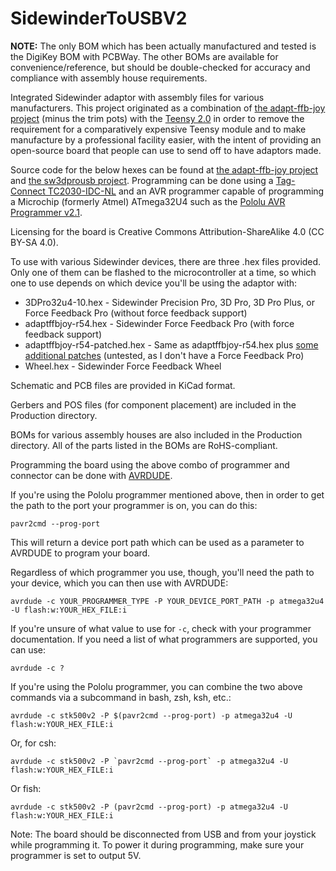 # SidewinderToUSBV2
**NOTE:** The only BOM which has been actually manufactured and tested is the DigiKey BOM with PCBWay.  The other BOMs are available for convenience/reference, but should be double-checked for accuracy and compliance with assembly house requirements.

Integrated Sidewinder adaptor with assembly files for various manufacturers.  This project originated as a combination of [the adapt-ffb-joy project](https://github.com/tloimu/adapt-ffb-joy) (minus the trim pots) with the [Teensy 2.0](https://www.pjrc.com/teensy/schematic.html) in order to remove the requirement for a comparatively expensive Teensy module and to make manufacture by a professional facility easier, with the intent of providing an open-source board that people can use to send off to have adaptors made.

Source code for the below hexes can be found at [the adapt-ffb-joy project](https://github.com/tloimu/adapt-ffb-joy) and [the sw3dprousb project](https://code.google.com/archive/p/sw3dprousb/).  Programming can be done using a [Tag-Connect TC2030-IDC-NL](https://www.tag-connect.com/product/tc2030-idc-nl) and an AVR programmer capable of programming a Microchip (formerly Atmel) ATmega32U4 such as the [Pololu AVR Programmer v2.1](https://www.pololu.com/product/3172).

Licensing for the board is Creative Commons Attribution-ShareAlike 4.0 (CC BY-SA 4.0).

To use with various Sidewinder devices, there are three .hex files provided.  Only one of them can be flashed to the microcontroller at a time, so which one to use depends on which device you'll be using the adaptor with:

- 3DPro32u4-10.hex - Sidewinder Precision Pro, 3D Pro, 3D Pro Plus, or Force Feedback Pro (without force feedback support)
- adaptffbjoy-r54.hex - Sidewinder Force Feedback Pro (with force feedback support)
- adaptffbjoy-r54-patched.hex - Same as adaptffbjoy-r54.hex plus [some additional patches](https://github.com/Kreeblah/adapt-ffb-joy) (untested, as I don't have a Force Feedback Pro)
- Wheel.hex - Sidewinder Force Feedback Wheel

Schematic and PCB files are provided in KiCad format.

Gerbers and POS files (for component placement) are included in the Production directory.

BOMs for various assembly houses are also included in the Production directory.  All of the parts listed in the BOMs are RoHS-compliant.

Programming the board using the above combo of programmer and connector can be done with [AVRDUDE](https://www.nongnu.org/avrdude/).

If you're using the Pololu programmer mentioned above, then in order to get the path to the port your programmer is on, you can do this:

    pavr2cmd --prog-port

This will return a device port path which can be used as a parameter to AVRDUDE to program your board.

Regardless of which programmer you use, though, you'll need the path to your device, which you can then use with AVRDUDE:

    avrdude -c YOUR_PROGRAMMER_TYPE -P YOUR_DEVICE_PORT_PATH -p atmega32u4 -U flash:w:YOUR_HEX_FILE:i

If you're unsure of what value to use for `-c`, check with your programmer documentation.  If you need a list of what programmers are supported, you can use:

    avrdude -c ?

If you're using the Pololu programmer, you can combine the two above commands via a subcommand in bash, zsh, ksh, etc.:

    avrdude -c stk500v2 -P $(pavr2cmd --prog-port) -p atmega32u4 -U flash:w:YOUR_HEX_FILE:i

Or, for csh:

    avrdude -c stk500v2 -P `pavr2cmd --prog-port` -p atmega32u4 -U flash:w:YOUR_HEX_FILE:i

Or fish:

    avrdude -c stk500v2 -P (pavr2cmd --prog-port) -p atmega32u4 -U flash:w:YOUR_HEX_FILE:i

Note: The board should be disconnected from USB and from your joystick while programming it.  To power it during programming, make sure your programmer is set to output 5V.